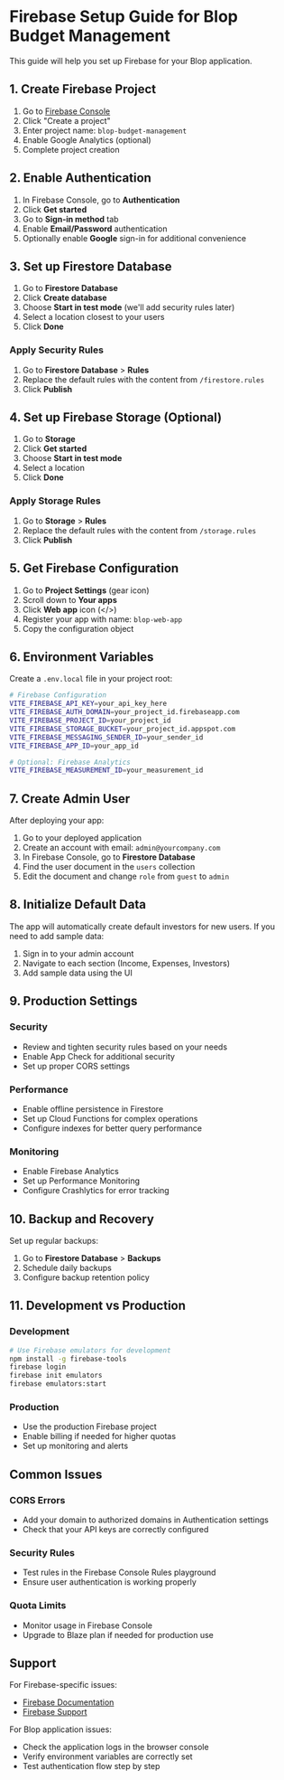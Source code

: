 # Firebase Setup Guide for Blop Budget Management

This guide will help you set up Firebase for your Blop application.

## 1. Create Firebase Project

1. Go to [Firebase Console](https://console.firebase.google.com/)
2. Click "Create a project"
3. Enter project name: `blop-budget-management`
4. Enable Google Analytics (optional)
5. Complete project creation

## 2. Enable Authentication

1. In Firebase Console, go to **Authentication**
2. Click **Get started**
3. Go to **Sign-in method** tab
4. Enable **Email/Password** authentication
5. Optionally enable **Google** sign-in for additional convenience

## 3. Set up Firestore Database

1. Go to **Firestore Database**
2. Click **Create database**
3. Choose **Start in test mode** (we'll add security rules later)
4. Select a location closest to your users
5. Click **Done**

### Apply Security Rules

1. Go to **Firestore Database** > **Rules**
2. Replace the default rules with the content from `/firestore.rules`
3. Click **Publish**

## 4. Set up Firebase Storage (Optional)

1. Go to **Storage**
2. Click **Get started**
3. Choose **Start in test mode**
4. Select a location
5. Click **Done**

### Apply Storage Rules

1. Go to **Storage** > **Rules**
2. Replace the default rules with the content from `/storage.rules`
3. Click **Publish**

## 5. Get Firebase Configuration

1. Go to **Project Settings** (gear icon)
2. Scroll down to **Your apps**
3. Click **Web app** icon (</>)
4. Register your app with name: `blop-web-app`
5. Copy the configuration object

## 6. Environment Variables

Create a `.env.local` file in your project root:

```bash
# Firebase Configuration
VITE_FIREBASE_API_KEY=your_api_key_here
VITE_FIREBASE_AUTH_DOMAIN=your_project_id.firebaseapp.com
VITE_FIREBASE_PROJECT_ID=your_project_id
VITE_FIREBASE_STORAGE_BUCKET=your_project_id.appspot.com
VITE_FIREBASE_MESSAGING_SENDER_ID=your_sender_id
VITE_FIREBASE_APP_ID=your_app_id

# Optional: Firebase Analytics
VITE_FIREBASE_MEASUREMENT_ID=your_measurement_id
```

## 7. Create Admin User

After deploying your app:

1. Go to your deployed application
2. Create an account with email: `admin@yourcompany.com`
3. In Firebase Console, go to **Firestore Database**
4. Find the user document in the `users` collection
5. Edit the document and change `role` from `guest` to `admin`

## 8. Initialize Default Data

The app will automatically create default investors for new users. If you need to add sample data:

1. Sign in to your admin account
2. Navigate to each section (Income, Expenses, Investors)
3. Add sample data using the UI

## 9. Production Settings

### Security
- Review and tighten security rules based on your needs
- Enable App Check for additional security
- Set up proper CORS settings

### Performance
- Enable offline persistence in Firestore
- Set up Cloud Functions for complex operations
- Configure indexes for better query performance

### Monitoring
- Enable Firebase Analytics
- Set up Performance Monitoring
- Configure Crashlytics for error tracking

## 10. Backup and Recovery

Set up regular backups:
1. Go to **Firestore Database** > **Backups**
2. Schedule daily backups
3. Configure backup retention policy

## 11. Development vs Production

### Development
```bash
# Use Firebase emulators for development
npm install -g firebase-tools
firebase login
firebase init emulators
firebase emulators:start
```

### Production
- Use the production Firebase project
- Enable billing if needed for higher quotas
- Set up monitoring and alerts

## Common Issues

### CORS Errors
- Add your domain to authorized domains in Authentication settings
- Check that your API keys are correctly configured

### Security Rules
- Test rules in the Firebase Console Rules playground
- Ensure user authentication is working properly

### Quota Limits
- Monitor usage in Firebase Console
- Upgrade to Blaze plan if needed for production use

## Support

For Firebase-specific issues:
- [Firebase Documentation](https://firebase.google.com/docs)
- [Firebase Support](https://firebase.google.com/support)

For Blop application issues:
- Check the application logs in the browser console
- Verify environment variables are correctly set
- Test authentication flow step by step